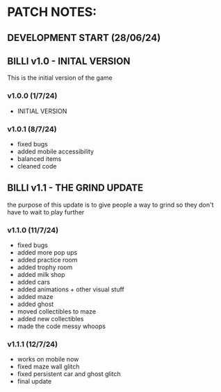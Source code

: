 # PATCH NOTES:  


## DEVELOPMENT START (28/06/24)  


## BILLI v1.0 - INITAL VERSION

This is the initial version of the game  


### v1.0.0 (1/7/24)

- INITIAL VERSION

### v1.0.1 (8/7/24)

- fixed bugs
- added mobile accessibility
- balanced items
- cleaned code

## BILLI v1.1 - THE GRIND UPDATE

the purpose of this update is to give people a way to grind so they don't have to wait to play further  


### v1.1.0 (11/7/24)

- fixed bugs
- added more pop ups
- added practice room
- added trophy room
- added milk shop
- added cars
- added animations + other visual stuff
- added maze
- added ghost
- moved collectibles to maze
- added new collectibles
- made the code messy whoops

### v1.1.1 (12/7/24)

- works on mobile now
- fixed maze wall glitch
- fixed persistent car and ghost glitch
- final update
